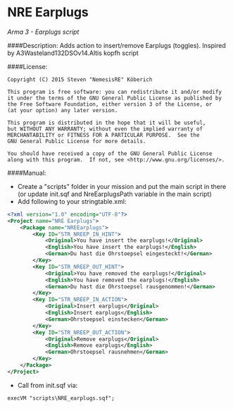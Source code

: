 # NRE Earplugs
*Arma 3 - Earplugs script*

####Description:
Adds action to insert/remove Earplugs (toggles).
Inspired by A3Wasteland132DSOv14.Altis kopfh script

####License:
```
Copyright (C) 2015 Steven "NemesisRE" Köberich

This program is free software: you can redistribute it and/or modify
it under the terms of the GNU General Public License as published by
the Free Software Foundation, either version 3 of the License, or
(at your option) any later version.

This program is distributed in the hope that it will be useful,
but WITHOUT ANY WARRANTY; without even the implied warranty of
MERCHANTABILITY or FITNESS FOR A PARTICULAR PURPOSE.  See the
GNU General Public License for more details.

You should have received a copy of the GNU General Public License
along with this program.  If not, see <http://www.gnu.org/licenses/>.
```

####Manual:
* Create a "scripts" folder in your mission and put the main script in there (or update init.sqf and NreEarplugsPath variable in the main script)
* Add following to your stringtable.xml:
```XML
<?xml version="1.0" encoding="UTF-8"?>
<Project name="NRE Earplugs">
	<Package name="NREEarplugs">
		<Key ID="STR_NREEP_IN_HINT">
			<Original>You have insert the earplugs!</Original>
			<English>You have insert the earplugs!</English>
			<German>Du hast die Ohrstoepsel eingesteckt!</German>
		</Key>
		<Key ID="STR_NREEP_OUT_HINT">
			<Original>You have removed the earplugs!</Original>
			<English>You have removed the earplugs!</English>
			<German>Du hast die Ohrstoepsel rausgenommen!</German>
		</Key>
		<Key ID="STR_NREEP_IN_ACTION">
			<Original>Insert earplugs</Original>
			<English>Insert earplugs</English>
			<German>Ohrstoepsel einstecken</German>
		</Key>
		<Key ID="STR_NREEP_OUT_ACTION">
			<Original>Remove earplugs</Original>
			<English>Remove earplugs</English>
			<German>Ohrstoepsel rausnehmen</German>
		</Key>
	</Package>
</Project>
```
* Call from init.sqf via:
```SQF
execVM "scripts\NRE_earplugs.sqf";
```
